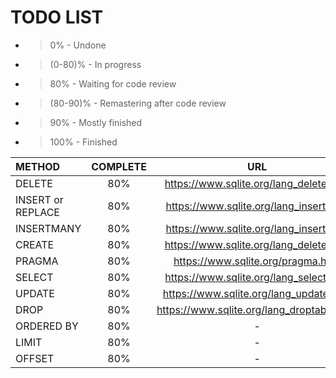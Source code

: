 # TODO LIST

- > 0% - Undone
- > (0-80)% - In progress
- > 80% - Waiting for code review
- > (80-90)% - Remastering after code review
- > 90% - Mostly finished 
- > 100% - Finished

| METHOD | COMPLETE | URL |
| :--- | :---: | :---: |
| DELETE | 80% | https://www.sqlite.org/lang_delete.html |
| INSERT or REPLACE | 80% | https://www.sqlite.org/lang_insert.html |
|INSERTMANY | 80% | https://www.sqlite.org/lang_insert.html |
| CREATE | 80% | https://www.sqlite.org/lang_delete.html |
| PRAGMA | 80% | https://www.sqlite.org/pragma.html |
| SELECT | 80% | https://www.sqlite.org/lang_select.html |
| UPDATE | 80% | https://www.sqlite.org/lang_update.html |
| DROP | 80% | https://www.sqlite.org/lang_droptable.html |
| ORDERED BY | 80% | - |
| LIMIT | 80% | - |
| OFFSET | 80% | - |
